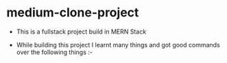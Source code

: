# medium-clone-project

- This is a fullstack project build in MERN Stack

- While building this project I learnt many things and got good commands over the following things :-
